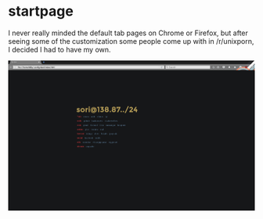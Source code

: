 # startpage

I never really minded the default tab pages on Chrome or Firefox, but after seeing some of the customization some people come up with in /r/unixporn, I decided I had to have my own.

![Main Page](/screenshots/startpage.png)
